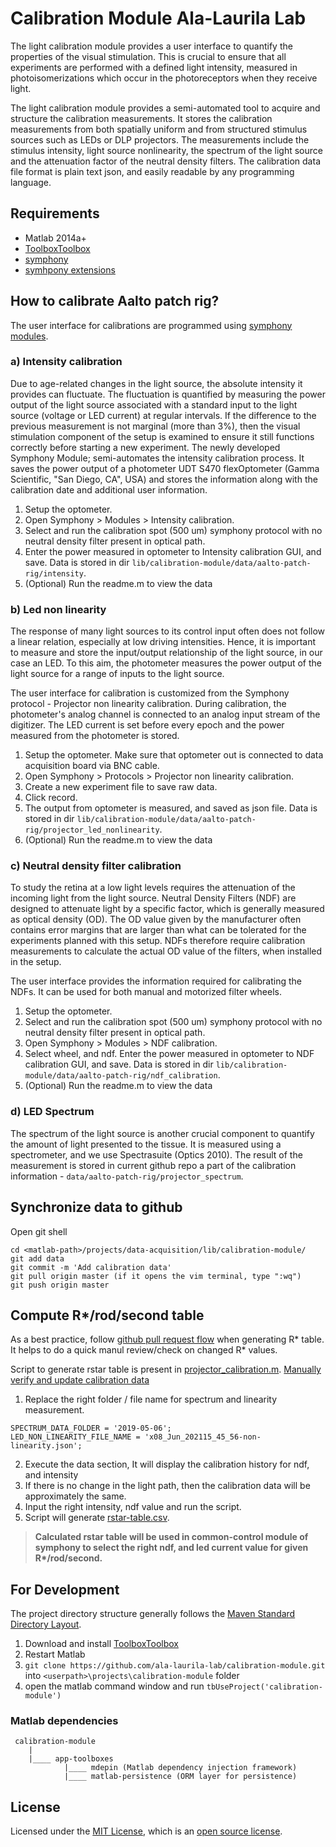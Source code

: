 # Calibration Module Ala-Laurila Lab

The light calibration module provides a user interface to quantify the properties of the visual stimulation. This is crucial to ensure that all experiments are performed with a defined light intensity, measured in photoisomerizations which occur in the photoreceptors when they receive light. 

The light calibration module provides a semi-automated tool to acquire and structure the calibration measurements. It stores the calibration measurements from both spatially uniform and from structured stimulus sources such as LEDs or DLP projectors. The measurements include the stimulus intensity, light source nonlinearity, the spectrum of the light source and the attenuation factor of the neutral density filters. The calibration data file format is plain text json, and easily readable by any programming language.

## Requirements

- Matlab 2014a+
- [ToolboxToolbox](https://github.com/ToolboxHub/ToolboxToolbox)
- [symphony](http://symphony-das.github.io/) 
- [symhpony extensions](https://github.com/ala-laurila-lab/data-acquisition)

## How to calibrate Aalto patch rig?

The user interface for calibrations are programmed using [symphony modules](https://github.com/ala-laurila-lab/data-acquisition/tree/master/src/main/matlab/%2Bala_laurila_lab/%2Bmodules). 

### a) Intensity calibration

 Due to age-related changes in the light source, the absolute intensity it provides can fluctuate. The fluctuation is quantified by measuring the power output of the light source associated with a standard input to the light source (voltage or LED current) at regular intervals. If the difference to the previous measurement is not marginal (more than 3%), then the visual stimulation component of the setup is examined to ensure it still functions correctly before starting a new experiment. The newly developed Symphony Module; semi-automates the intensity calibration process. It saves the power output of a photometer UDT S470 flexOptometer (Gamma Scientific, "San Diego, CA", USA) and stores the information along with the calibration date and additional user information.

1. Setup the optometer. 
2. Open Symphony > Modules > Intensity calibration. 
3. Select and run the calibration spot (500 um) symphony protocol with no neutral density filter present in optical path.
4. Enter the power measured in optometer to Intensity calibration GUI, and save. Data is stored in dir `lib/calibration-module/data/aalto-patch-rig/intensity`. 
5. (Optional) Run the readme.m to view the data

### b) Led non linearity 
The response of many light sources to its control input often does not follow a linear relation, especially at low driving intensities. Hence, it is important to measure and store the input/output relationship of the light source, in our case an LED. To this aim, the photometer measures the power output of the light source for a range of inputs to the light source.

The user interface for calibration is customized from the Symphony protocol - Projector non linearity calibration. During calibration, the photometer's analog channel is connected to an analog input stream of the digitizer. The LED current is set before every epoch and the power measured from the photometer is stored.

1. Setup the optometer. Make sure that optometer out is connected to data acquisition board via BNC cable. 
2. Open Symphony > Protocols > Projector non linearity calibration. 
3. Create a new experiment file to save raw data. 
4. Click record.
4. The output from optometer is measured, and saved as json file. Data is stored in dir `lib/calibration-module/data/aalto-patch-rig/projector_led_nonlinearity`. 
5. (Optional) Run the readme.m to view the data

### c) Neutral density filter calibration

To study the retina at a low light levels requires the attenuation of the incoming light from the light source. Neutral Density Filters (NDF) are designed to attenuate light by a specific factor, which is generally measured as optical density (OD). The OD value given by the manufacturer often contains error margins that are larger than what can be tolerated for the experiments planned with this setup. NDFs therefore require calibration measurements to calculate the actual OD value of the filters, when installed in the setup.

The user interface provides the information required for calibrating the NDFs. It can be used for both manual and motorized filter wheels.

1. Setup the optometer. 
2. Select and run the calibration spot (500 um) symphony protocol with no neutral density filter present in optical path.
3. Open Symphony > Modules > NDF calibration. 
4. Select wheel, and ndf. Enter the power measured in optometer to NDF calibration GUI, and save. Data is stored in dir `lib/calibration-module/data/aalto-patch-rig/ndf_calibration`. 
6. (Optional) Run the readme.m to view the data

### d) LED Spectrum

The spectrum of the light source is another crucial component to quantify the amount of light presented to the tissue. It is measured using a spectrometer, and we use Spectrasuite (Optics 2010). The result of the measurement is stored in current github repo a part of the calibration information - `data/aalto-patch-rig/projector_spectrum`.  

## Synchronize data to github

Open git shell 

```
cd <matlab-path>/projects/data-acquisition/lib/calibration-module/
git add data
git commit -m 'Add calibration data'
git pull origin master (if it opens the vim terminal, type ":wq")
git push origin master
```


## Compute R*/rod/second table

As a best practice, follow [github pull request flow](https://guides.github.com/introduction/flow/) when generating R* table. It helps to do a quick manul review/check on changed R* values.

Script to generate rstar table is present in [projector_calibration.m](https://github.com/ala-laurila-lab/calibration-module/blob/master/projector_calibration.m). 
[Manually verify and update calibration data](https://github.com/ala-laurila-lab/calibration-module/blob/master/projector_calibration.m#L6)
1. Replace the right folder / file name for spectrum and linearity measurement.
```
SPECTRUM_DATA_FOLDER = '2019-05-06';
LED_NON_LINEARITY_FILE_NAME = 'x08_Jun_202115_45_56-non-linearity.json';
```
2. Execute the data section, It will display the calibration history for ndf, and intensity
3. If there is no change in the light path, then the calibration data will be approximately the same.
4. Input the right intensity, ndf value and run the script.
5. Script will generate [rstar-table.csv](https://github.com/ala-laurila-lab/calibration-module/blob/master/data/aalto-patch-rig/rstar-table.csv). 

> <b> Calculated rstar table will be used in common-control module of symphony to select the right ndf, and led current value for given R*/rod/second.  </b>


## For Development

The project directory structure generally follows the [Maven Standard Directory Layout](https://maven.apache.org/guides/introduction/introduction-to-the-standard-directory-layout.html).

1. Download and install [ToolboxToolbox](https://github.com/ToolboxHub/ToolboxToolbox)
2. Restart Matlab
3. `git clone https://github.com/ala-laurila-lab/calibration-module.git` into `<userpath>\projects\calibration-module` folder 
4. open the matlab command window and run `tbUseProject('calibration-module')`

### Matlab dependencies
    
     calibration-module
        |
        |____ app-toolboxes
                |____ mdepin (Matlab dependency injection framework) 
                |____ matlab-persistence (ORM layer for persistence)      

## License

Licensed under the [MIT License](https://opensource.org/licenses/MIT), which is an [open source license](https://opensource.org/docs/osd).
